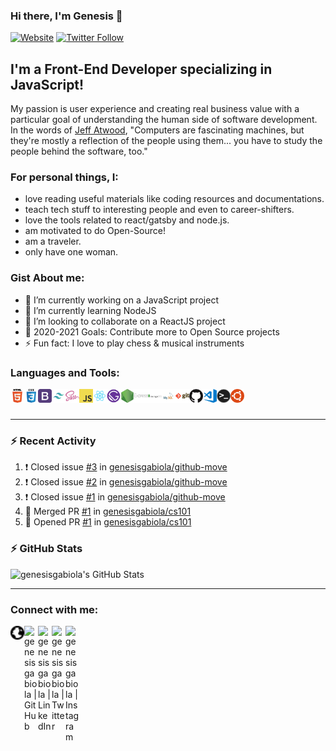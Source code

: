 ### Hi there, I'm Genesis 👋

[![Website](https://img.shields.io/website?label=genesisgabiola.now.sh&style=for-the-badge&url=https%3A%2F%2Fgenesisgabiola.now.sh)](https://genesisgabiola.now.sh/)
[![Twitter Follow](https://img.shields.io/twitter/follow/genesisgabiola?color=1DA1F2&logo=twitter&style=for-the-badge "Follow me on twitter")](https://twitter.com/intent/follow?screen_name=genesisgabiola)


## I'm a Front-End Developer specializing in JavaScript!

My passion is user experience and creating real business value with a particular goal of understanding the human side of software development. In the words of [Jeff Atwood](https://blog.codinghorror.com/about-me), "Computers are fascinating machines, but they're mostly a reflection of the people using them... you have to study the people behind the software, too."

### For personal things, I:

- love reading useful materials like coding resources and documentations.
- teach tech stuff to interesting people and even to career-shifters.
- love the tools related to react/gatsby and node.js.
- am motivated to do Open-Source!
- am a traveler.
- only have one woman.

### Gist About me:

- 🔭 I’m currently working on a JavaScript project
- 🌱 I’m currently learning NodeJS
- 👯 I’m looking to collaborate on a ReactJS project
- 🥅 2020-2021 Goals: Contribute more to Open Source projects
- ⚡ Fun fact: I love to play chess & musical instruments

### Languages and Tools:

<img align="left" alt="HTML5" width="22px" src="https://raw.githubusercontent.com/github/explore/80688e429a7d4ef2fca1e82350fe8e3517d3494d/topics/html/html.png">
<img align="left" alt="CSS3" width="22px" src="https://raw.githubusercontent.com/github/explore/80688e429a7d4ef2fca1e82350fe8e3517d3494d/topics/css/css.png">
<img align="left" alt="Bootstrap" width="22px" src="https://raw.githubusercontent.com/github/explore/80688e429a7d4ef2fca1e82350fe8e3517d3494d/topics/bootstrap/bootstrap.png">
<img align="left" alt="Tailwind CSS" width="22px" src="https://raw.githubusercontent.com/github/explore/882462b8ecc337fd9c9b2572bc463a1cbc88fb6a/topics/tailwind/tailwind.png">
<img align="left" alt="Sass" width="22px" src="https://raw.githubusercontent.com/github/explore/80688e429a7d4ef2fca1e82350fe8e3517d3494d/topics/sass/sass.png">
<img align="left" alt="JavaScript" width="22px" src="https://raw.githubusercontent.com/github/explore/80688e429a7d4ef2fca1e82350fe8e3517d3494d/topics/javascript/javascript.png">
<img align="left" alt="React" width="22px" src="https://raw.githubusercontent.com/github/explore/80688e429a7d4ef2fca1e82350fe8e3517d3494d/topics/react/react.png">
<img align="left" alt="Gatsby" width="22px" src="https://raw.githubusercontent.com/github/explore/e94815998e4e0713912fed477a1f346ec04c3da2/topics/gatsby/gatsby.png">
<img align="left" alt="Node.js" width="22px" src="https://raw.githubusercontent.com/github/explore/80688e429a7d4ef2fca1e82350fe8e3517d3494d/topics/nodejs/nodejs.png">
<img align="left" alt="Express" width="22px" src="https://raw.githubusercontent.com/github/explore/80688e429a7d4ef2fca1e82350fe8e3517d3494d/topics/express/express.png">
<img align="left" alt="MongoDB" width="22px" src="https://raw.githubusercontent.com/github/explore/80688e429a7d4ef2fca1e82350fe8e3517d3494d/topics/mongodb/mongodb.png">
<img align="left" alt="MySQL" width="22px" src="https://raw.githubusercontent.com/github/explore/80688e429a7d4ef2fca1e82350fe8e3517d3494d/topics/mysql/mysql.png">
<img align="left" alt="Git" width="22px" src="https://raw.githubusercontent.com/github/explore/80688e429a7d4ef2fca1e82350fe8e3517d3494d/topics/git/git.png">
<img align="left" alt="GitHub" width="22px" src="https://raw.githubusercontent.com/github/explore/e94815998e4e0713912fed477a1f346ec04c3da2/topics/github/github.png">
<img align="left" alt="Visual Studio Code" width="22px" src="https://raw.githubusercontent.com/github/explore/80688e429a7d4ef2fca1e82350fe8e3517d3494d/topics/visual-studio-code/visual-studio-code.png">
<img align="left" alt="Terminal" width="22px" src="https://raw.githubusercontent.com/github/explore/e94815998e4e0713912fed477a1f346ec04c3da2/topics/terminal/terminal.png">
<img align="left" alt="Ubuntu" width="22px" src="https://raw.githubusercontent.com/github/explore/e94815998e4e0713912fed477a1f346ec04c3da2/topics/ubuntu/ubuntu.png">

<br />
<br />

---

### ⚡ Recent Activity

<!--START_SECTION:activity-->
1. ❗️ Closed issue [#3](https://github.com//genesisgabiola/github-move/issues/3) in [genesisgabiola/github-move](https://github.com//genesisgabiola/github-move)
2. ❗️ Closed issue [#2](https://github.com//genesisgabiola/github-move/issues/2) in [genesisgabiola/github-move](https://github.com//genesisgabiola/github-move)
3. ❗️ Closed issue [#1](https://github.com//genesisgabiola/github-move/issues/1) in [genesisgabiola/github-move](https://github.com//genesisgabiola/github-move)
4. 🎉 Merged PR [#1](https://github.com//genesisgabiola/cs101/pull/1) in [genesisgabiola/cs101](https://github.com//genesisgabiola/cs101)
5. 💪 Opened PR [#1](https://github.com//genesisgabiola/cs101/pull/1) in [genesisgabiola/cs101](https://github.com//genesisgabiola/cs101)
<!--END_SECTION:activity-->

### ⚡ GitHub Stats

<img align="lef" alt="genesisgabiola's GitHub Stats" src="https://github-readme-stats-genesisgabiola.vercel.app/api?username=genesisgabiola&show_icons=true&theme=buefy">

---

### Connect with me:

[<img align="left" alt="genesisgabiola.now.sh | Website" width="22px" src="https://raw.githubusercontent.com/iconic/open-iconic/master/svg/globe.svg" />][website]
[<img align="left" alt="genesisgabiola | GitHub" width="22px" src="https://cdn.jsdelivr.net/npm/simple-icons@v3/icons/github.svg" />][github]
[<img align="left" alt="genesisgabiola | LinkedIn" width="22px" src="https://cdn.jsdelivr.net/npm/simple-icons@v3/icons/linkedin.svg" />][linkedin]
[<img align="left" alt="genesisgabiola | Twitter" width="22px" src="https://cdn.jsdelivr.net/npm/simple-icons@v3/icons/twitter.svg" />][twitter]
[<img align="left" alt="genesisgabiola | Instagram" width="22px" src="https://cdn.jsdelivr.net/npm/simple-icons@v3/icons/instagram.svg" />][instagram]
<!-- [<img align="left" alt="Genesis Gabiola | YouTube" width="22px" src="https://cdn.jsdelivr.net/npm/simple-icons@v3/icons/youtube.svg" />][youtube] -->


[website]: https://genesisgabiola.netlify.app
[twitter]: https://twitter.com/genesisgabiola
[github]: https://github.com/genesisgabiola
[linkedin]: https://linkedin.com/in/genesisgabiola
[instagram]: https://instagram.com/genesisgabiola
